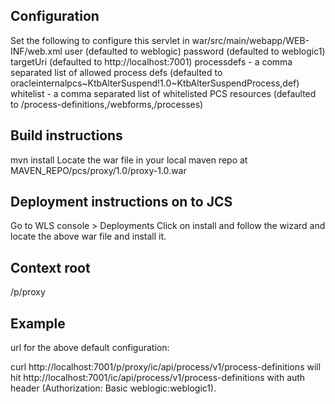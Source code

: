 Configuration
-------------
Set the following to configure this servlet in war/src/main/webapp/WEB-INF/web.xml
user (defaulted to weblogic)
password (defaulted to weblogic1)
targetUri (defaulted to http://localhost:7001)
processdefs - a comma separated list of allowed process defs (defaulted to oracleinternalpcs~KtbAlterSuspend!1.0~KtbAlterSuspendProcess,def)
whitelist - a comma separated list of whitelisted PCS resources (defaulted to /process-definitions,/webforms,/processes)

Build instructions
------------------
mvn install
Locate the war file in your local maven repo at MAVEN_REPO/pcs/proxy/1.0/proxy-1.0.war

Deployment instructions on to JCS
---------------------------------
Go to WLS console > Deployments
Click on install and follow the wizard and locate the above war file and install it.

Context root
------------
/p/proxy

Example
-------
url for the above default configuration:

curl http://localhost:7001/p/proxy/ic/api/process/v1/process-definitions
will hit http://localhost:7001/ic/api/process/v1/process-definitions with auth header (Authorization: Basic weblogic:weblogic1).

